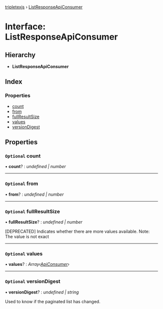 [tripletexjs](../README.md) › [ListResponseApiConsumer](listresponseapiconsumer.md)

# Interface: ListResponseApiConsumer

## Hierarchy

* **ListResponseApiConsumer**

## Index

### Properties

* [count](listresponseapiconsumer.md#optional-count)
* [from](listresponseapiconsumer.md#optional-from)
* [fullResultSize](listresponseapiconsumer.md#optional-fullresultsize)
* [values](listresponseapiconsumer.md#optional-values)
* [versionDigest](listresponseapiconsumer.md#optional-versiondigest)

## Properties

### `Optional` count

• **count**? : *undefined | number*

___

### `Optional` from

• **from**? : *undefined | number*

___

### `Optional` fullResultSize

• **fullResultSize**? : *undefined | number*

[DEPRECATED] Indicates whether there are more values available. Note: The value is not exact

___

### `Optional` values

• **values**? : *Array‹[ApiConsumer](apiconsumer.md)›*

___

### `Optional` versionDigest

• **versionDigest**? : *undefined | string*

Used to know if the paginated list has changed.
